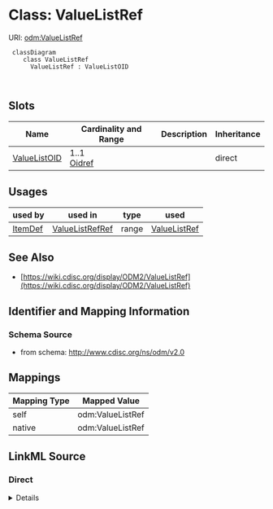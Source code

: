 # Class: ValueListRef



URI: [odm:ValueListRef](http://www.cdisc.org/ns/odm/v2.0/ValueListRef)



```mermaid
 classDiagram
    class ValueListRef
      ValueListRef : ValueListOID
        
      
```




<!-- no inheritance hierarchy -->


## Slots

| Name | Cardinality and Range | Description | Inheritance |
| ---  | --- | --- | --- |
| [ValueListOID](ValueListOID.md) | 1..1 <br/> [Oidref](Oidref.md) |  | direct |





## Usages

| used by | used in | type | used |
| ---  | --- | --- | --- |
| [ItemDef](ItemDef.md) | [ValueListRefRef](ValueListRefRef.md) | range | [ValueListRef](ValueListRef.md) |






## See Also

* [https://wiki.cdisc.org/display/ODM2/ValueListRef](https://wiki.cdisc.org/display/ODM2/ValueListRef)

## Identifier and Mapping Information







### Schema Source


* from schema: http://www.cdisc.org/ns/odm/v2.0





## Mappings

| Mapping Type | Mapped Value |
| ---  | ---  |
| self | odm:ValueListRef |
| native | odm:ValueListRef |





## LinkML Source

<!-- TODO: investigate https://stackoverflow.com/questions/37606292/how-to-create-tabbed-code-blocks-in-mkdocs-or-sphinx -->

### Direct

<details>
```yaml
name: ValueListRef
from_schema: http://www.cdisc.org/ns/odm/v2.0
see_also:
- https://wiki.cdisc.org/display/ODM2/ValueListRef
slots:
- ValueListOID
slot_usage:
  ValueListOID:
    name: ValueListOID
    domain_of:
    - ValueListRef
    range: oidref
    required: true
class_uri: odm:ValueListRef

```
</details>

### Induced

<details>
```yaml
name: ValueListRef
from_schema: http://www.cdisc.org/ns/odm/v2.0
see_also:
- https://wiki.cdisc.org/display/ODM2/ValueListRef
slot_usage:
  ValueListOID:
    name: ValueListOID
    domain_of:
    - ValueListRef
    range: oidref
    required: true
attributes:
  ValueListOID:
    name: ValueListOID
    from_schema: http://www.cdisc.org/ns/odm/v2.0
    rank: 1000
    alias: ValueListOID
    owner: ValueListRef
    domain_of:
    - ValueListRef
    range: oidref
    required: true
class_uri: odm:ValueListRef

```
</details>